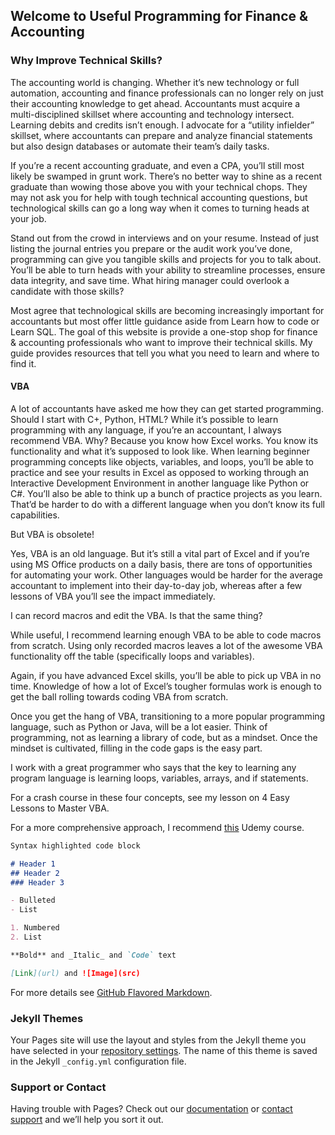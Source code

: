 ## Welcome to Useful Programming for Finance & Accounting



### Why Improve Technical Skills?

The accounting world is changing. Whether it’s new technology or full automation, accounting and finance professionals can no longer rely on just their accounting knowledge to get ahead. Accountants must acquire a multi-disciplined skillset where accounting and technology intersect. Learning debits and credits isn’t enough. I advocate for a “utility infielder” skillset, where accountants can prepare and analyze financial statements but also design databases or automate their team’s daily tasks.

If you’re a recent accounting graduate, and even a CPA, you’ll still most likely be swamped in grunt work. There’s no better way to shine as a recent graduate than wowing those above you with your technical chops. They may not ask you for help with tough technical accounting questions, but technological skills can go a long way when it comes to turning heads at your job.

Stand out from the crowd in interviews and on your resume. Instead of just listing the journal entries you prepare or the audit work you’ve done, programming can give you tangible skills and projects for you to talk about. You’ll be able to turn heads with your ability to streamline processes, ensure data integrity, and save time. What hiring manager could overlook a candidate with those skills?

Most agree that technological skills are becoming increasingly important for accountants but most offer little guidance aside from Learn how to code or Learn SQL. The goal of this website is provide a one-stop shop for finance & accounting professionals who want to improve their technical skills. My guide provides resources that tell you what you need to learn and where to find it.

#### VBA

A lot of accountants have asked me how they can get started programming. Should I start with C+, Python, HTML? While it’s possible to learn programming with any language, if you’re an accountant, I always recommend VBA. Why? Because you know how Excel works. You know its functionality and what it’s supposed to look like. When learning beginner programming concepts like objects, variables, and loops, you’ll be able to practice and see your results in Excel as opposed to working through an Interactive Development Environment in another language like Python or C#. You’ll also be able to think up a bunch of practice projects as you learn. That’d be harder to do with a different language when you don’t know its full capabilities.

But VBA is obsolete! 

Yes, VBA is an old language. But it’s still a vital part of Excel and if you’re using MS Office products on a daily basis, there are tons of opportunities for automating your work. Other languages would be harder for the average accountant to implement into their day-to-day job, whereas after a few lessons of VBA you’ll see the impact immediately.

I can record macros and edit the VBA. Is that the same thing?

While useful, I recommend learning enough VBA to be able to code macros from scratch. Using only recorded macros leaves a lot of the awesome VBA functionality off the table (specifically loops and variables).

Again, if you have advanced Excel skills, you’ll be able to pick up VBA in no time. Knowledge of how a lot of Excel’s tougher formulas work is enough to get the ball rolling towards coding VBA from scratch.

Once you get the hang of VBA, transitioning to a more popular programming language, such as Python or Java, will be a lot easier. Think of programming, not as learning a library of code, but as a mindset. Once the mindset is cultivated, filling in the code gaps is the easy part.

I work with a great programmer who says that the key to learning any program language is learning loops, variables, arrays, and if statements. 

For a crash course in these four concepts, see my lesson on 4 Easy Lessons to Master VBA.

For a more comprehensive approach, I recommend [this](https://www.udemy.com/ultimate-excel-programmer/) Udemy course. 

```markdown
Syntax highlighted code block

# Header 1
## Header 2
### Header 3

- Bulleted
- List

1. Numbered
2. List

**Bold** and _Italic_ and `Code` text

[Link](url) and ![Image](src)
```

For more details see [GitHub Flavored Markdown](https://guides.github.com/features/mastering-markdown/).

### Jekyll Themes

Your Pages site will use the layout and styles from the Jekyll theme you have selected in your [repository settings](https://github.com/rinalddj/rinalddj.github.io/settings). The name of this theme is saved in the Jekyll `_config.yml` configuration file.

### Support or Contact

Having trouble with Pages? Check out our [documentation](https://help.github.com/categories/github-pages-basics/) or [contact support](https://github.com/contact) and we’ll help you sort it out.
